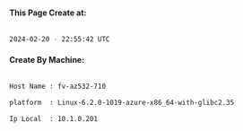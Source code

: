 
   
#### This Page Create at:

```bash

2024-02-20 - 22:55:42 UTC

```

#### Create By Machine:

```bash

Host Name : fv-az532-710

platform  : Linux-6.2.0-1019-azure-x86_64-with-glibc2.35

Ip Local  : 10.1.0.201

```

